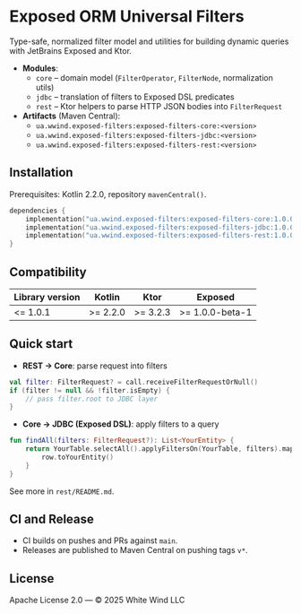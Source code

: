 # Exposed ORM Universal Filters

Type-safe, normalized filter model and utilities for building dynamic queries with JetBrains Exposed and Ktor.

- **Modules**:
    - `core` – domain model (`FilterOperator`, `FilterNode`, normalization utils)
    - `jdbc` – translation of filters to Exposed DSL predicates
    - `rest` – Ktor helpers to parse HTTP JSON bodies into `FilterRequest`
- **Artifacts** (Maven Central):
    - `ua.wwind.exposed-filters:exposed-filters-core:<version>`
    - `ua.wwind.exposed-filters:exposed-filters-jdbc:<version>`
    - `ua.wwind.exposed-filters:exposed-filters-rest:<version>`

## Installation

Prerequisites: Kotlin 2.2.0, repository `mavenCentral()`.

```kotlin
dependencies {
    implementation("ua.wwind.exposed-filters:exposed-filters-core:1.0.0")
    implementation("ua.wwind.exposed-filters:exposed-filters-jdbc:1.0.0")
    implementation("ua.wwind.exposed-filters:exposed-filters-rest:1.0.0")
}
```

## Compatibility

| Library version | Kotlin    | Ktor      | Exposed          |
|-----------------|-----------|-----------|------------------|
| <= 1.0.1        | \>= 2.2.0 | \>= 3.2.3 | \>= 1.0.0-beta-1 |

## Quick start

- **REST → Core**: parse request into filters
```kotlin
val filter: FilterRequest? = call.receiveFilterRequestOrNull()
if (filter != null && !filter.isEmpty) {
    // pass filter.root to JDBC layer
}
```

- **Core → JDBC (Exposed DSL)**: apply filters to a query
```kotlin
fun findAll(filters: FilterRequest?): List<YourEntity> {
    return YourTable.selectAll().applyFiltersOn(YourTable, filters).map { row ->
        row.toYourEntity()
    }
}
```

See more in `rest/README.md`.

## CI and Release

- CI builds on pushes and PRs against `main`.
- Releases are published to Maven Central on pushing tags `v*`.

## License

Apache License 2.0 — © 2025 White Wind LLC
